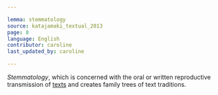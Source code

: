 ```yaml
---

lemma: stemmatology
source: katajamaki_textual_2013
page: 8
language: English
contributor: caroline
last_updated_by: caroline

---
```


_Stemmatology_, which is concerned with the oral or written reproductive transmission of [texts](text.html) and creates family trees of text traditions.
